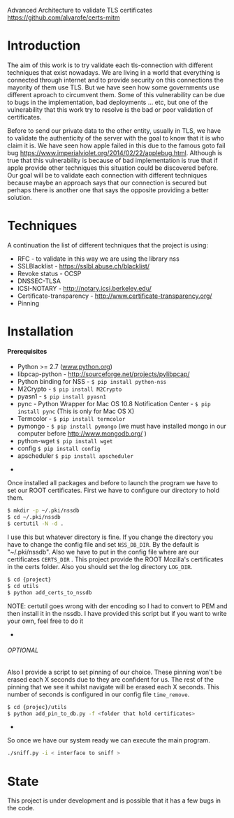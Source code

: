 Advanced Architecture to validate TLS certificates
<https://github.com/alvarofe/certs-mitm>

Introduction
============

The aim of this work is to try validate each tls-connection with different techniques that exist nowadays. We are living in a world that everything is connected through internet and to provide security on this connections the mayority of them use TLS. But we have seen how some governments use different aproach to circumvent them. Some of this vulnerability can be due to bugs in the implementation, bad deployments ... etc, but one of the vulnerability that this work try to resolve is the bad or poor validation of certificates.

Before to send our private data to the other entity, usually in TLS, we have to validate the authenticity of the server with the goal to know that it is who claim it is. We have seen how apple failed in this due to the famous goto fail bug  <https://www.imperialviolet.org/2014/02/22/applebug.html>. Although is true that this vulnerability is because of bad implementation is true that if apple provide other techniques this situation could be discovered before. Our goal will be to validate each connection with different techniques because maybe an approach says that our connection is secured but perhaps there is another one that says the opposite providing a better solution.

Techniques
==========

A continuation the list of different techniques that the project is using:
* RFC - to validate in this way we are using the library nss
* SSLBlacklist - <https://sslbl.abuse.ch/blacklist/>
* Revoke status - OCSP
* DNSSEC-TLSA
* ICSI-NOTARY - <http://notary.icsi.berkeley.edu/>
* Certificate-transparency - <http://www.certificate-transparency.org/>
* Pinning


Installation
============


#### Prerequisites
 

 
  * Python >= 2.7 (www.python.org)
  * libpcap-python - <http://sourceforge.net/projects/pylibpcap/>
  * Python binding for NSS - `$ pip install python-nss`
  * M2Crypto - `$ pip install M2Crypto`
  * pyasn1 - `$ pip install pyasn1`
  * pync - Python Wrapper for Mac OS 10.8 Notification Center - `$ pip install pync` (This is only for Mac OS X)
  * Termcolor - `$ pip install termcolor`
  * pymongo - `$ pip install pymongo` (we must have installed mongo in our computer before <http://www.mongodb.org/> )
  * python-wget `$ pip install wget`
  * config `$ pip install config`
  * apscheduler `$ pip install apscheduler`

-
Once installed all packages and before to launch the program we have to set our ROOT certificates. First we have to configure our directory to hold them. 

```bash
$ mkdir -p ~/.pki/nssdb
$ cd ~/.pki/nssdb
$ certutil -N -d .
```
I use this but whatever directory is fine. If you change the directory you have to change the config file and set `NSS_DB_DIR`. By the default is "~/.pki/nssdb". Also we have to put in the config file where are our certificates `CERTS_DIR` . This project provide the ROOT Mozilla's certificates in the certs folder. Also you should set the log directory `LOG_DIR`.

```bash
$ cd {project}
$ cd utils
$ python add_certs_to_nssdb 
```

NOTE: certutil goes wrong with der encoding so I had to convert to PEM and then install it in the nssdb. I have provided this script but if you want to write your own, feel free to do it

-
###### OPTIONAL

Also I provide a script to set pinning of our choice. These pinning won't be erased each X seconds due to they are confident for us. The rest of the pinning that we see it whilst navigate will be erased each X seconds. This number of seconds is configured in our config file `time_remove`.

```bash
$ cd {projec}/utils
$ python add_pin_to_db.py -f <folder that hold certificates>
```
-

So once we have our system ready we can execute the main program.
```bash
./sniff.py -i < interface to sniff >
```


State
=====
This project is under development and is possible that it has a few bugs in the code.

